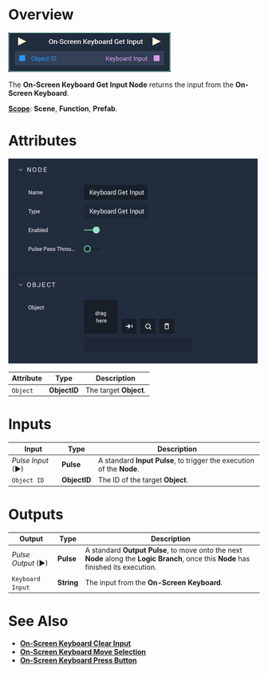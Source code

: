 # Overview

![The On-Screen Keyboard Get Input Node.](../../../.gitbook/assets/node-onscreen-keyboard-get-input.png)

The **On-Screen Keyboard Get Input Node** returns the input from the **On-Screen Keyboard**.

[**Scope**](../../overview.md#scopes): **Scene**, **Function**, **Prefab**.

# Attributes

![The On-Screen Keyboard Get Input Node Attributes.](../../../.gitbook/assets/node-onscreen-keyboard-get-input-attr.png)

|Attribute|Type|Description|
|---|---|---|
|`Object`|**ObjectID**|The target **Object**.|

# Inputs

|Input|Type|Description|
|---|---|---|
|*Pulse Input* (►)|**Pulse**|A standard **Input Pulse**, to trigger the execution of the **Node**.|
|`Object ID`|**ObjectID**|The ID of the target **Object**.|

# Outputs

|Output|Type|Description|
|---|---|---|
|*Pulse Output* (►)|**Pulse**|A standard **Output Pulse**, to move onto the next **Node** along the **Logic Branch**, once this **Node** has finished its execution.|
|`Keyboard Input`|**String**|The input from the **On-Screen Keyboard**.|

# See Also

* [**On-Screen Keyboard Clear Input**](onscreenkeyboardclearinput.md)
* [**On-Screen Keyboard Move Selection**](onscreenkeyboardmoveselection.md)
* [**On-Screen Keyboard Press Button**](onscreenkeyboardpressbutton.md)


